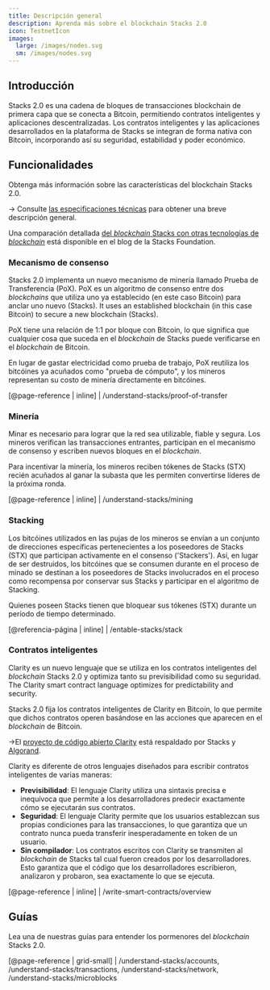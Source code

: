 ```yaml
---
title: Descripción general
description: Aprenda más sobre el blockchain Stacks 2.0
icon: TestnetIcon
images:
  large: /images/nodes.svg
  sm: /images/nodes.svg
---
```


## Introducción

Stacks 2.0 es una cadena de bloques de transacciones blockchain de primera capa que se conecta a Bitcoin, permitiendo contratos inteligentes y aplicaciones descentralizadas. Los contratos inteligentes y las aplicaciones desarrollados en la plataforma de Stacks se integran de forma nativa con Bitcoin, incorporando así su seguridad, estabilidad y poder económico.

## Funcionalidades

Obtenga más información sobre las características del blockchain Stacks 2.0.

<!-- markdown-link-check-disable -->

-> Consulte [las especificaciones técnicas](technical-specs) para obtener una breve descripción general.

<!-- markdown-link-check-enable-->

Una comparación detallada [del *blockchain* Stacks con otras tecnologías de *blockchain*][Comparación del blockchain de Stacks con otras tecnologías de blockchain] está disponible en el blog de la Stacks Foundation.

### Mecanismo de consenso

Stacks 2.0 implementa un nuevo mecanismo de minería llamado Prueba de Transferencia (PoX). PoX es un algoritmo de consenso entre dos *blockchains* que utiliza uno ya establecido (en este caso Bitcoin) para anclar uno nuevo (Stacks). It uses an established blockchain (in this case Bitcoin) to secure a new blockchain (Stacks).

PoX tiene una relación de 1:1 por bloque con Bitcoin, lo que significa que cualquier cosa que suceda en el *blockchain* de Stacks puede verificarse en el *blockchain* de Bitcoin.

En lugar de gastar electricidad como prueba de trabajo, PoX reutiliza los bitcóines ya acuñados como "prueba de cómputo", y los mineros representan su costo de minería directamente en bitcóines.

[@page-reference | inline] | /understand-stacks/proof-of-transfer

### Minería

Minar es necesario para lograr que la red sea utilizable, fiable y segura. Los mineros verifican las transacciones entrantes, participan en el mecanismo de consenso y escriben nuevos bloques en el *blockchain*.

Para incentivar la minería, los mineros reciben tókenes de Stacks (STX) recién acuñados al ganar la subasta que les permiten convertirse líderes de la próxima ronda.

[@page-reference | inline] | /understand-stacks/mining

### Stacking

Los bitcóines utilizados en las pujas de los mineros se envían a un conjunto de direcciones específicas pertenecientes a los poseedores de Stacks (STX) que participan activamente en el consenso ('Stackers'). Así, en lugar de ser destruidos, los bitcóines que se consumen durante en el proceso de minado se destinan a los poseedores de Stacks involucrados en el proceso como recompensa por conservar sus Stacks y participar en el algoritmo de Stacking.

Quienes poseen Stacks tienen que bloquear sus tókenes (STX) durante un período de tiempo determinado.

[@referencia-página | inline] | /entable-stacks/stack

### Contratos inteligentes

Clarity es un nuevo lenguaje que se utiliza en los contratos inteligentes del *blockchain* Stacks 2.0 y optimiza tanto su previsibilidad como su seguridad. The Clarity smart contract language optimizes for predictability and security.

Stacks 2.0 fija los contratos inteligentes de Clarity en Bitcoin, lo que permite que dichos contratos operen basándose en las acciones que aparecen en el *blockchain* de Bitcoin.

->El [proyecto de código abierto Clarity](https://clarity-lang.org/) está respaldado por Stacks y [Algorand](https://www.algorand.com/).

Clarity es diferente de otros lenguajes diseñados para escribir contratos inteligentes de varias maneras:

- **Previsibilidad**: El lenguaje Clarity utiliza una sintaxis precisa e inequívoca que permite a los desarrolladores predecir exactamente cómo se ejecutarán sus contratos.
- **Seguridad**: El lenguaje Clarity permite que los usuarios establezcan sus propias condiciones para las transacciones, lo que garantiza que un contrato nunca pueda transferir inesperadamente en token de un usuario.
- **Sin compilador**: Los contratos escritos con Clarity se transmiten al *blockchain* de Stacks tal cual fueron creados por los desarrolladores. Esto garantiza que el código que los desarrolladores escribieron, analizaron y probaron, sea exactamente lo que se ejecuta.

[@page-reference | inline] | /write-smart-contracts/overview

## Guías

Lea una de nuestras guías para entender los pormenores del *blockchain* Stacks 2.0.

[@page-reference | grid-small] | /understand-stacks/accounts, /understand-stacks/transactions, /understand-stacks/network, /understand-stacks/microblocks

[Comparación del blockchain de Stacks con otras tecnologías de blockchain]: https://stacks.org/stacks-blockchain ""

